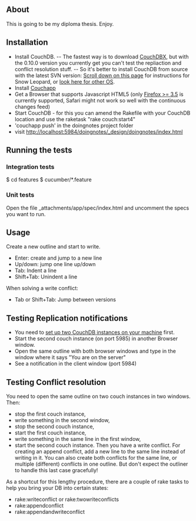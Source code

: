 ## About

This is going to be my diploma thesis. Enjoy.

## Installation

- Install CouchDB. 
  -- The fastest way is to download <a href="http://janl.github.com/couchdbx/">CouchDBX</a>, but with the 0.10.0 version you currently get you can't test the repliaction and conflict resolution stuff.
  -- So it's better to install CouchDB from source with the latest SVN version: <a href="http://wiki.apache.org/couchdb/Installing_on_OSX">Scroll down on this page</a> for instructions for Snow Leopard, or <a href="http://wiki.apache.org/couchdb/Installation">look here for other OS</a>.
- Install <a href="http://github.com/couchapp/couchapp">Couchapp</a>
- Get a Browser that supports Javascript HTML5 (only <a href="http://getfirefox.com/">Firefox >= 3.5</a> is currently supported, Safari might not work so well with the continuous changes feed)
- Start CouchDB - for this you can amend the Rakefile with your CouchDB location and use the raketask "rake couch:start4"
- 'couchapp push' in the doingnotes project folder
- visit <a href="http://localhost:5984/doingnotes/_design/doingnotes/index.html">http://localhost:5984/doingnotes/_design/doingnotes/index.html</a>

## Running the tests

### Integration tests
$ cd features
$ cucumber/*.feature

### Unit tests
Open the file _attachments/app/spec/index.html and uncomment the specs you want to run. 

## Usage

Create a new outline and start to write.

- Enter: create and jump to a new line
- Up/down: jump one line up/down
- Tab: Indent a line
- Shift+Tab: Unindent a line

When solving a write conflict:
- Tab or Shift+Tab: Jump between versions

## Testing Replication notifications

- You need to <a href="http://code.google.com/p/couchdb-lounge/wiki/SettingUpTwoCouchInstances">set up two CouchDB instances on your machine</a> first. 
- Start the second couch instance (on port 5985) in another Browser window. 
- Open the same outline with both browser windows and type in the window where it says "You are on the server"
- See a notification in the client window (port 5984)

## Testing Conflict resolution 

You need to open the same outline on two couch instances in two windows. Then: 
- stop the first couch instance, 
- write something in the second window, 
- stop the second couch instance, 
- start the first couch instance, 
- write something in the same line in the first window, 
- start the second couch instance. 
Then you have a write conflict. For creating an append conflict, add a new line to the same line instead of writing in it. You can also create both conflicts for the same line, or multiple (different) conflicts in one outline. But don't expect the outliner to handle this last case gracefully!

As a shortcut for this lengthy procedure, there are a couple of rake tasks to help you bring your DB into certain states:

- rake:writeconflict or rake:twowriteconflicts 
- rake:appendconflict
- rake:appendandwriteconflict


